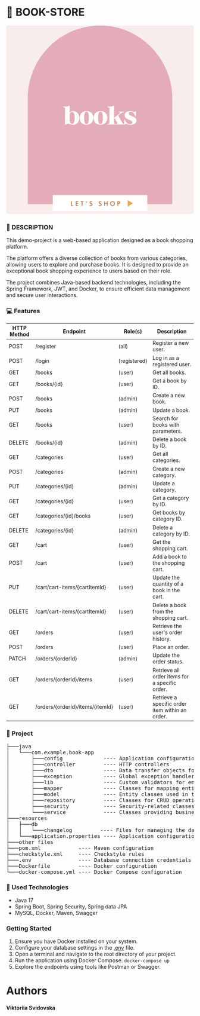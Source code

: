 
# 📔 BOOK-STORE
![img_1.png](src/main/resources/util/img_1.png)

### 📄 DESCRIPTION

This demo-project is a web-based application designed as a book shopping platform.

The platform offers a diverse collection of books from various categories, allowing users to explore and purchase books. It is designed to provide an exceptional book shopping experience to users based on their role.

The project combines Java-based backend technologies, including the Spring Framework, JWT, and Docker, to ensure efficient data management and secure user interactions.

### 💻 Features

| HTTP Method | Endpoint                          | Role(s)      | Description                                   |
|-------------|----------------------------------|--------------|-----------------------------------------------|
| POST        | /register                         | (all)        | Register a new user.                          |
| POST        | /login                            | (registered) | Log in as a registered user.                  |
| GET         | /books                            | (user)       | Get all books.                                |
| GET         | /books/{id}                       | (user)       | Get a book by ID.                             |
| POST        | /books                            | (admin)      | Create a new book.                            |
| PUT         | /books                            | (admin)      | Update a book.                                |
| GET         | /books                            | (user)       | Search for books with parameters.             |
| DELETE      | /books/{id}                       | (admin)      | Delete a book by ID.                         |
| GET         | /categories                       | (user)       | Get all categories.                           |
| POST        | /categories                       | (admin)      | Create a new category.                        |
| PUT         | /categories/{id}                  | (admin)      | Update a category.                            |
| GET         | /categories/{id}                  | (user)       | Get a category by ID.                         |
| GET         | /categories/{id}/books            | (user)       | Get books by category ID.                    |
| DELETE      | /categories/{id}                  | (admin)      | Delete a category by ID.                     |
| GET         | /cart                             | (user)       | Get the shopping cart.                       |
| POST        | /cart                             | (user)       | Add a book to the shopping cart.             |
| PUT         | /cart/cart-items/{cartItemId}     | (user)       | Update the quantity of a book in the cart.   |
| DELETE      | /cart/cart-items/{cartItemId}     | (user)       | Delete a book from the shopping cart.        |
| GET         | /orders                           | (user)       | Retrieve the user's order history.            |
| POST        | /orders                           | (user)       | Place an order.                               |
| PATCH       | /orders/{orderId}                 | (admin)      | Update the order status.                     |
| GET         | /orders/{orderId}/items           | (user)       | Retrieve all order items for a specific order. |
| GET         | /orders/{orderId}/items/{itemId}  | (user)       | Retrieve a specific order item within an order. |

### 📂 Project
<pre>
├───java
│   └───com.example.book-app
│       ├───config             ---- Application configuration classes
│       ├───controller         ---- HTTP controllers
│       ├───dto                ---- Data transfer objects for HTTP requests and responses
│       ├───exception          ---- Global exception handler and custom exceptions
│       ├───lib                ---- Custom validators for email and password confirmation
│       ├───mapper             ---- Classes for mapping entities
│       ├───model              ---- Entity classes used in the application
│       ├───repository         ---- Classes for CRUD operations with the database
│       ├───security           ---- Security-related classes
│       └───service            ---- Classes providing business logic
├───resources
│   ├───db
│   │   └───changelog         ---- Files for managing the database with Liquibase
│   └───application.properties ---- Application configuration
├───other files
├───pom.xml            ---- Maven configuration
├───checkstyle.xml     ---- Checkstyle rules
├───.env               ---- Database connection credentials
├───Dockerfile         ---- Docker configuration
└───docker-compose.yml ---- Docker Compose configuration
</pre>

### 🔨 Used Technologies
- Java 17
- Spring Boot, Spring Security, Spring data JPA
- MySQL, Docker, Maven, Swagger

### Getting Started
1. Ensure you have Docker installed on your system.
2. Configure your database settings in the [.env](.env) file.
3. Open a terminal and navigate to the root directory of your project.
4. Run the application using Docker Compose: `docker-compose up`
5. Explore the endpoints using tools like Postman or Swagger.

# Authors
#### Viktoriia Svidovska